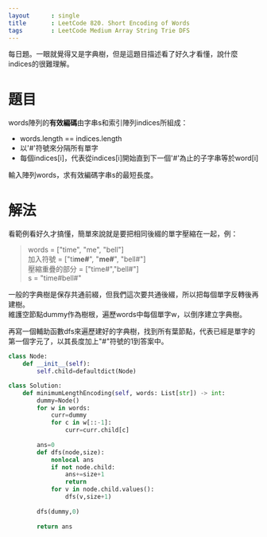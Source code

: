 ```yaml
--- 
layout      : single
title       : LeetCode 820. Short Encoding of Words
tags        : LeetCode Medium Array String Trie DFS
---
```

每日題。一眼就覺得又是字典樹，但是這題目描述看了好久才看懂，說什麼indices的很難理解。

# 題目
words陣列的**有效編碼**由字串s和索引陣列indices所組成：  
- words.length == indices.length  
- 以'#'符號來分隔所有單字  
- 每個indices[i]，代表從indices[i]開始直到下一個'#'為止的子字串等於word[i]  

輸入陣列words，求有效編碼字串s的最短長度。  

# 解法
看範例看好久才搞懂，簡單來說就是要把相同後綴的單字壓縮在一起，例：  
> words = ["time", "me", "bell"]  
> 加入符號 = ["ti**me#**", "**me#**", "bell#"]  
> 壓縮重疊的部分 = ["time#","bell#"]  
> s = "time#bell#"  

一般的字典樹是保存共通前綴，但我們這次要共通後綴，所以把每個單字反轉後再建樹。  
維護空節點dummy作為樹根，遍歷words中每個單字w，以倒序建立字典樹。  

再寫一個輔助函數dfs來遍歷建好的字典樹，找到所有葉節點，代表已經是單字的第一個字元了，以其長度加上"#"符號的1到答案中。  

```python
class Node:
    def __init__(self):
        self.child=defaultdict(Node)

class Solution:
    def minimumLengthEncoding(self, words: List[str]) -> int:
        dummy=Node()
        for w in words:
            curr=dummy
            for c in w[::-1]:
                curr=curr.child[c]
            
        ans=0
        def dfs(node,size):
            nonlocal ans
            if not node.child:
                ans+=size+1
                return 
            for v in node.child.values():
                dfs(v,size+1)
            
        dfs(dummy,0)
        
        return ans
```
